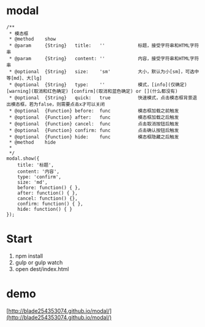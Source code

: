 # modal
```
/**
 * 模态框
 * @method    show
 * @param     {String}   title:   ''            标题，接受字符串和HTML字符串
 * @param     {String}   content: ''            内容，接受字符串和HTML字符串
 * @optional  {String}   size:    'sm'          大小，默认为小[sm]，可选中等[md]、大[lg]
 * @optional  {String}   type:    ''            模式，[info](仅确定) [warning](取消和红色确定) [confirm](取消和蓝色确定) or [](什么都没有)
 * @optional  {String}   quick:   true          快速模式，点击模态框背景退出模态框，若为false，则需要点击x才可以关闭
 * @optional  {Function} before:  func          模态框加载之前触发
 * @optional  {Function} after:   func          模态框加载之后触发
 * @optional  {Function} cancel:  func          点击取消按钮后触发
 * @optional  {Function} confirm: func          点击确认按钮后触发
 * @optional  {Function} hide:    func          模态框隐藏之后触发
 * @method    hide
 *
 */
modal.show({
    title: '标题',
    content: '内容',
    type: 'confirm',
    size: 'md',
    before: function() { },
    after: function() { },
    cancel: function() {},
    confirm: function() { },
    hide: function() { }
});
```
# Start
1. npm install 
2. gulp or gulp watch
3. open dest/index.html

# demo
[http://blade254353074.github.io/modal/](http://blade254353074.github.io/modal/)
